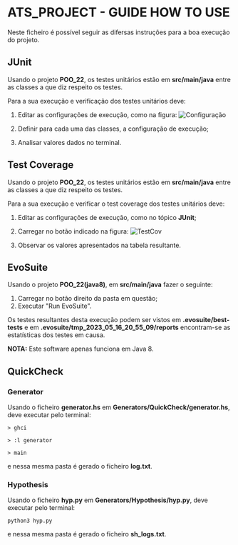# ATS_PROJECT - GUIDE HOW TO USE
Neste ficheiro é possível seguir as difersas instruções para a boa execução do projeto.

## JUnit 
Usando o projeto **POO_22**, os testes unitários estão em **src/main/java** entre as classes a que diz respeito os testes.

Para a sua execução e verificação dos testes unitários deve:
1. Editar as configurações de execução, como na figura:
  ![Configuração](https://github.com/venicexbish/ATS_PROJECT/blob/main/junit1.png)

2. Definir para cada uma das classes, a configuração de execução;
3. Analisar valores dados no terminal.



## Test Coverage
Usando o projeto **POO_22**, os testes unitários estão em **src/main/java** entre as classes a que diz respeito os testes.

Para a sua execução e verificar o test coverage dos testes unitários deve:
1. Editar as configurações de execução, como no tópico **JUnit**;


2. Carregar no botão indicado na figura:
    ![TestCov](https://github.com/venicexbish/ATS_PROJECT/blob/main/testcoverage.png)
    
    
  
3. Observar os valores apresentados na tabela resultante.

## EvoSuite
Usando o projeto **POO_22(java8)**, em **src/main/java** fazer o seguinte:
1. Carregar no botão direito da pasta em questão;
2. Executar "Run EvoSuite".

Os testes resultantes desta execução podem ser vistos em **.evosuite/best-tests** e em **.evosuite/tmp_2023_05_16_20_55_09/reports** encontram-se as estatísticas dos testes em causa.

**NOTA:** Este software apenas funciona em Java 8.


## QuickCheck
### Generator
Usando o ficheiro **generator.hs** em **Generators/QuickCheck/generator.hs**, deve executar pelo terminal:

```
> ghci

> :l generator

> main
```
e nessa mesma pasta é gerado o ficheiro **log.txt**.



### Hypothesis
Usando o ficheiro **hyp.py** em **Generators/Hypothesis/hyp.py**, deve executar pelo terminal:

```python3 hyp.py```

e nessa mesma pasta é gerado o ficheiro **sh_logs.txt**.


